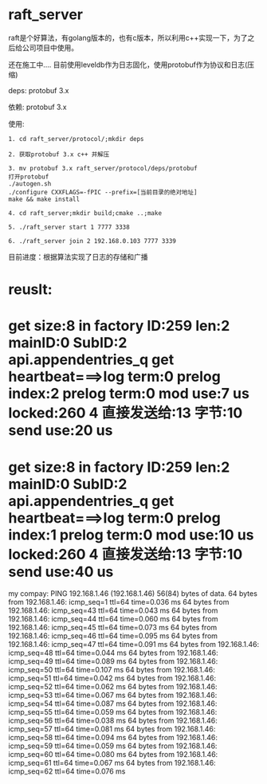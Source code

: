 # raft_server

raft是个好算法，有golang版本的，也有c版本，所以利用c++实现一下，为了之后给公司项目中使用。

还在施工中....
目前使用leveldb作为日志固化，使用protobuf作为协议和日志(压缩)

deps:
    protobuf 3.x
    
依赖:
    protobuf 3.x

使用:
    
    1. cd raft_server/protocol/;mkdir deps
	
    2. 获取protobuf 3.x c++ 并解压
	
    3. mv protobuf 3.x raft_server/protocol/deps/protobuf
    打开protobuf
    ./autogen.sh
    ./configure CXXFLAGS=-fPIC --prefix=[当前目录的绝对地址]
    make && make install
    
    4. cd raft_server;mkdir build;cmake ..;make
    
    5. ./raft_server start 1 7777 3338
    
    6. ./raft_server join 2 192.168.0.103 7777 3339
    
    
目前进度：根据算法实现了日志的存储和广播

reuslt:
================================
get size:8
in factory ID:259 len:2
mainID:0 SubID:2
api.appendentries_q
get heartbeat===>log term:0 prelog index:2 prelog term:0
mod use:7 us
locked:260 4
直接发送给:13 字节:10
send use:20 us
==========================================================
get size:8
in factory ID:259 len:2
mainID:0 SubID:2
api.appendentries_q
get heartbeat===>log term:0 prelog index:1 prelog term:0
mod use:10 us
locked:260 4
直接发送给:13 字节:10
send use:40 us
===========================================================

my compay:
PING 192.168.1.46 (192.168.1.46) 56(84) bytes of data.
64 bytes from 192.168.1.46: icmp_seq=1 ttl=64 time=0.036 ms
64 bytes from 192.168.1.46: icmp_seq=43 ttl=64 time=0.043 ms
64 bytes from 192.168.1.46: icmp_seq=44 ttl=64 time=0.060 ms
64 bytes from 192.168.1.46: icmp_seq=45 ttl=64 time=0.073 ms
64 bytes from 192.168.1.46: icmp_seq=46 ttl=64 time=0.095 ms
64 bytes from 192.168.1.46: icmp_seq=47 ttl=64 time=0.091 ms
64 bytes from 192.168.1.46: icmp_seq=48 ttl=64 time=0.044 ms
64 bytes from 192.168.1.46: icmp_seq=49 ttl=64 time=0.089 ms
64 bytes from 192.168.1.46: icmp_seq=50 ttl=64 time=0.107 ms
64 bytes from 192.168.1.46: icmp_seq=51 ttl=64 time=0.042 ms
64 bytes from 192.168.1.46: icmp_seq=52 ttl=64 time=0.062 ms
64 bytes from 192.168.1.46: icmp_seq=53 ttl=64 time=0.067 ms
64 bytes from 192.168.1.46: icmp_seq=54 ttl=64 time=0.087 ms
64 bytes from 192.168.1.46: icmp_seq=55 ttl=64 time=0.059 ms
64 bytes from 192.168.1.46: icmp_seq=56 ttl=64 time=0.038 ms
64 bytes from 192.168.1.46: icmp_seq=57 ttl=64 time=0.081 ms
64 bytes from 192.168.1.46: icmp_seq=58 ttl=64 time=0.094 ms
64 bytes from 192.168.1.46: icmp_seq=59 ttl=64 time=0.059 ms
64 bytes from 192.168.1.46: icmp_seq=60 ttl=64 time=0.080 ms
64 bytes from 192.168.1.46: icmp_seq=61 ttl=64 time=0.067 ms
64 bytes from 192.168.1.46: icmp_seq=62 ttl=64 time=0.076 ms
